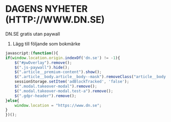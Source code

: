 # DAGENS NYHETER (HTTP://WWW.DN.SE)
DN.SE gratis utan paywall

1. Lägg till följande som bokmärke

```javascript
javascript:(function(){
if(window.location.origin.indexOf('dn.se') != -1){
	$("#pwOverlay").remove();
	$(".js-paywall").hide();
	$(".article__premium-content").show();  
	$(".article__body.article__body--mask").removeClass("article__body article__body--mask");
	sessionStorage.setItem('adBlockTracked', 'false');
	$(".modal.takeover-modal").remove();
	$(".modal.takeover-modal.test-a").remove();
	$(".gdpr-header").remove();
}else{
	window.location = "https://www.dn.se";
}
})();
```



